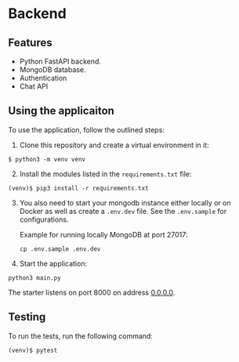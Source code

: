 # Backend


## Features

+ Python FastAPI backend.
+ MongoDB database.
+ Authentication
+ Chat API


## Using the applicaiton

To use the application, follow the outlined steps:

1. Clone this repository and create a virtual environment in it:

```console
$ python3 -m venv venv
```

2. Install the modules listed in the `requirements.txt` file:

```console
(venv)$ pip3 install -r requirements.txt
```
3. You also need to start your mongodb instance either locally or on Docker as well as create a `.env.dev` file. See the `.env.sample` for configurations. 

    Example for running locally MongoDB at port 27017:
    ```console
    cp .env.sample .env.dev
    ```

4. Start the application:

```console
python3 main.py
```


The starter listens on port 8000 on address [0.0.0.0](0.0.0.0:8080). 



## Testing

To run the tests, run the following command:

```console
(venv)$ pytest
```
